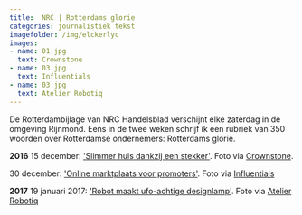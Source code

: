 ```yaml
---
title:  NRC | Rotterdams glorie
categories: journalistiek tekst 
imagefolder: /img/elckerlyc
images:
- name: 01.jpg
  text: Crownstone
- name: 03.jpg
  text: Influentials
- name: 03.jpg
  text: Atelier Robotiq
---
```


De Rotterdambijlage van NRC Handelsblad verschijnt elke zaterdag in de omgeving Rijnmond. Eens in de twee weken schrijf ik een rubriek van 350 woorden over Rotterdamse ondernemers: Rotterdams glorie. 

**2016**
15 december: ['Slimmer huis dankzij een stekker'](https://www.nrc.nl/nieuws/2016/12/15/slimmer-huis-dankzij-een-stekker-5780952-a1536988). Foto via [Crownstone](https://crownstone.rocks/).

30 december: ['Online marktplaats voor promoters'](https://www.nrc.nl/nieuws/2016/12/30/online-marktplaats-voor-promoters-5930578-a1538969). Foto via [Influentials](https://influentials.network/)

**2017**
19 januari 2017: ['Robot maakt ufo-achtige designlamp'](https://www.nrc.nl/nieuws/2017/01/19/robot-maakt-ufo-achtige-designlamp-6253689-a1542041). Foto via [Atelier Robotiq](http://www.atelierrobotiq.com/)
